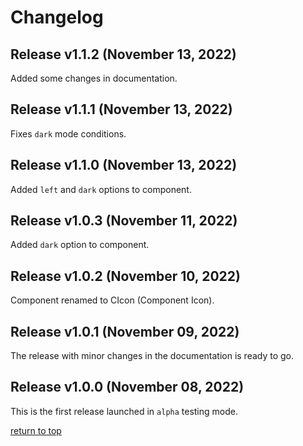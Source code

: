 # Changelog

<!-- 
## Release v1.1. (Month dd, yyyy)

List of changes.
 -->

## Release v1.1.2 (November 13, 2022)

Added some changes in documentation.

## Release v1.1.1 (November 13, 2022)

Fixes `dark` mode conditions.

## Release v1.1.0 (November 13, 2022)

Added `left` and `dark` options to component.

## Release v1.0.3 (November 11, 2022)

Added `dark` option to component.

## Release v1.0.2 (November 10, 2022)

Component renamed to CIcon (Component Icon).

## Release v1.0.1 (November 09, 2022)

The release with minor changes in the documentation is ready to go.

## Release v1.0.0 (November 08, 2022)

This is the first release launched in `alpha` testing mode.

[return to top](#changelog)
